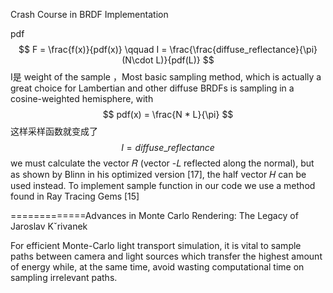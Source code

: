 Crash Course in BRDF Implementation  

pdf
$$
F = \frac{f(x)}{pdf(x)} \qquad I = \frac{\frac{diffuse_reflectance}{\pi}(N\cdot L)}{pdf(L)}
$$
I是 weight of the sample  ，Most basic sampling method, which is actually a great choice for Lambertian and other diffuse BRDFs is sampling in a cosine-weighted hemisphere, with   
$$
pdf(x) = \frac{N * L}{\pi}
$$
这样采样函数就变成了
$$
I = diffuse\_reflectance
$$
we must calculate the vector 𝑅 (vector -𝐿 reflected along the normal), but as shown by Blinn
in his optimized version [17], the half vector 𝐻 can be used instead. To implement sample function in our code we use a method found in Ray Tracing Gems [15]  

=============Advances in Monte Carlo Rendering: The Legacy of Jaroslav Kˇrivanek  

For efficient Monte-Carlo light transport simulation, it is vital to sample paths between camera and light sources which transfer the highest amount of energy while, at the same time, avoid wasting computational time on sampling irrelevant paths.   
